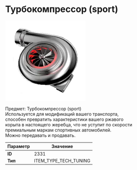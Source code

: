 # Турбокомпрессор (sport)

![Item Image](../img/2331.webp?raw=true)

Предмет: Турбокомпрессор (sport)<br>Используется для модификаций вашего транспорта, <br>способен превратить характеристики вашего ржавого<br>корыта в настоящего жеребца, что не уступит по скорости<br>премиальным маркам спортивных автомобилей.<br>Можно передавать и продавать.


| Параметр | Значение |
|----------|----------|
| **ID** | 2331 |
| **Тип** | ITEM_TYPE_TECH_TUNING |

